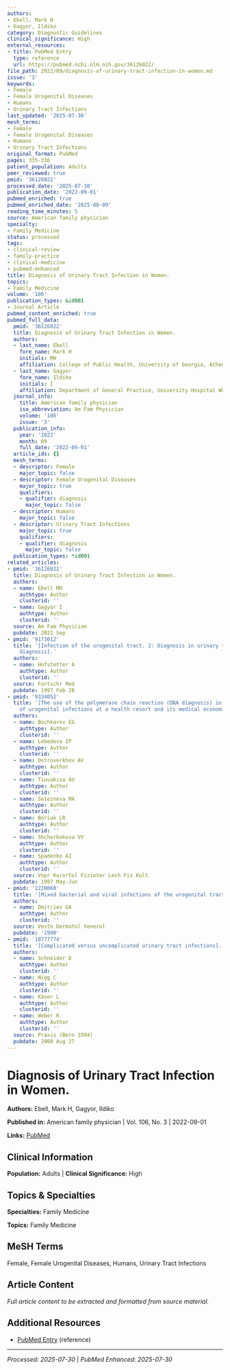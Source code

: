 ```yaml
---
authors:
- Ebell, Mark H
- Gagyor, Ildiko
category: Diagnostic Guidelines
clinical_significance: High
external_resources:
- title: PubMed Entry
  type: reference
  url: https://pubmed.ncbi.nlm.nih.gov/36126022/
file_path: 2022/09/diagnosis-of-urinary-tract-infection-in-women.md
issue: '3'
keywords:
- Female
- Female Urogenital Diseases
- Humans
- Urinary Tract Infections
last_updated: '2025-07-30'
mesh_terms:
- Female
- Female Urogenital Diseases
- Humans
- Urinary Tract Infections
original_format: PubMed
pages: 335-336
patient_population: Adults
peer_reviewed: true
pmid: '36126022'
processed_date: '2025-07-30'
publication_date: '2022-09-01'
pubmed_enriched: true
pubmed_enriched_date: '2025-08-09'
reading_time_minutes: 5
source: American family physician
specialty:
- Family Medicine
status: processed
tags:
- clinical-review
- family-practice
- clinical-medicine
- pubmed-enhanced
title: Diagnosis of Urinary Tract Infection in Women.
topics:
- Family Medicine
volume: '106'
publication_types: &id001
- Journal Article
pubmed_content_enriched: true
pubmed_full_data:
  pmid: '36126022'
  title: Diagnosis of Urinary Tract Infection in Women.
  authors:
  - last_name: Ebell
    fore_name: Mark H
    initials: MH
    affiliation: College of Public Health, University of Georgia, Athens, Georgia.
  - last_name: Gagyor
    fore_name: Ildiko
    initials: I
    affiliation: Department of General Practice, University Hospital Würzburg, Germany.
  journal_info:
    title: American family physician
    iso_abbreviation: Am Fam Physician
    volume: '106'
    issue: '3'
  publication_info:
    year: '2022'
    month: 09
    full_date: '2022-09-01'
  article_ids: {}
  mesh_terms:
  - descriptor: Female
    major_topic: false
  - descriptor: Female Urogenital Diseases
    major_topic: true
    qualifiers:
    - qualifier: diagnosis
      major_topic: false
  - descriptor: Humans
    major_topic: false
  - descriptor: Urinary Tract Infections
    major_topic: true
    qualifiers:
    - qualifier: diagnosis
      major_topic: false
  publication_types: *id001
related_articles:
- pmid: '36126022'
  title: Diagnosis of Urinary Tract Infection in Women.
  authors:
  - name: Ebell MH
    authtype: Author
    clusterid: ''
  - name: Gagyor I
    authtype: Author
    clusterid: ''
  source: Am Fam Physician
  pubdate: 2022 Sep
- pmid: '9173012'
  title: '[Infection of the urogenital tract. 2: Diagnosis in urinary tract infections--general
    diagnosis].'
  authors:
  - name: Hofstetter A
    authtype: Author
    clusterid: ''
  source: Fortschr Med
  pubdate: 1997 Feb 28
- pmid: '9334052'
  title: '[The use of the polymerase chain reaction (DNA diagnosis) in the diagnosis
    of urogenital infections at a health resort and its medical economic efficacy].'
  authors:
  - name: Bochkarev EG
    authtype: Author
    clusterid: ''
  - name: Lebedeva IP
    authtype: Author
    clusterid: ''
  - name: Ostroverkhov AV
    authtype: Author
    clusterid: ''
  - name: Tiuvakina AV
    authtype: Author
    clusterid: ''
  - name: Selezneva MA
    authtype: Author
    clusterid: ''
  - name: Boriak LR
    authtype: Author
    clusterid: ''
  - name: Shcherbakova VV
    authtype: Author
    clusterid: ''
  - name: Spadenko AI
    authtype: Author
    clusterid: ''
  source: Vopr Kurortol Fizioter Lech Fiz Kult
  pubdate: 1997 May-Jun
- pmid: '2220060'
  title: '[Mixed bacterial and viral infections of the urogenital tract].'
  authors:
  - name: Dmitriev GA
    authtype: Author
    clusterid: ''
  source: Vestn Dermatol Venerol
  pubdate: '1990'
- pmid: '18777774'
  title: '[Complicated versus uncomplicated urinary tract infections].'
  authors:
  - name: Schneider D
    authtype: Author
    clusterid: ''
  - name: Nigg C
    authtype: Author
    clusterid: ''
  - name: Käser L
    authtype: Author
    clusterid: ''
  - name: Weber R
    authtype: Author
    clusterid: ''
  source: Praxis (Bern 1994)
  pubdate: 2008 Aug 27
---
```


# Diagnosis of Urinary Tract Infection in Women.

**Authors:** Ebell, Mark H, Gagyor, Ildiko

**Published in:** American family physician | Vol. 106, No. 3 | 2022-09-01

**Links:** [PubMed](https://pubmed.ncbi.nlm.nih.gov/36126022/)

## Clinical Information

**Population:** Adults | **Clinical Significance:** High

## Topics & Specialties

**Specialties:** Family Medicine

**Topics:** Family Medicine

## MeSH Terms

Female, Female Urogenital Diseases, Humans, Urinary Tract Infections

## Article Content

*Full article content to be extracted and formatted from source material.*

## Additional Resources

- [PubMed Entry](https://pubmed.ncbi.nlm.nih.gov/36126022/) (reference)

---

*Processed: 2025-07-30* | *PubMed Enhanced: 2025-07-30*
